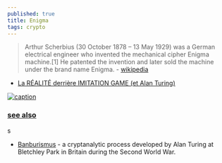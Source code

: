 ```yaml
---
published: true
title: Enigma
tags: crypto
---
```

> Arthur Scherbius (30 October 1878 – 13 May 1929) was a German electrical engineer who invented the mechanical cipher Enigma machine.[1] He patented the invention and later sold the machine under the brand name Enigma. - [wikipedia](https://en.wikipedia.org/wiki/Arthur_Scherbius)

- [La RÉALITÉ derrière IMITATION GAME (et Alan Turing)](https://www.youtube.com/watch?v=zZ-vrXXiCes)

[![caption](https://upload.wikimedia.org/wikipedia/commons/thumb/3/37/Enigma-logo.svg/200px-Enigma-logo.svg.png)](https://en.wikipedia.org/wiki/Banburismus)

### [see also](https://en.wikipedia.org/wiki/Banburismus)
s
- [Banburismus](https://en.wikipedia.org/wiki/Banburismus) - a cryptanalytic process developed by Alan Turing at Bletchley Park in Britain during the Second World War.